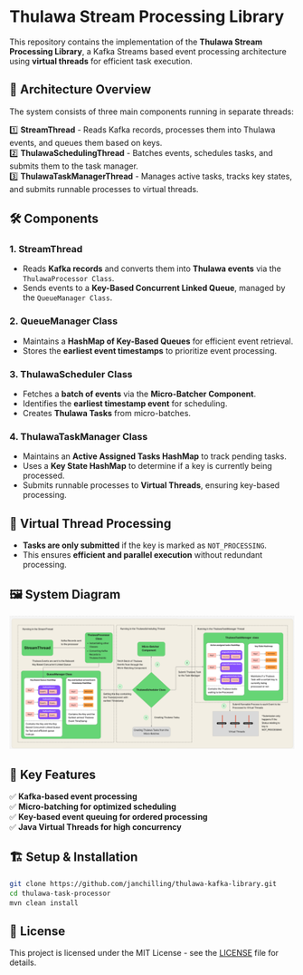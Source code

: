 # Thulawa Stream Processing Library

This repository contains the implementation of the **Thulawa Stream Processing Library**, a Kafka Streams based event processing architecture using **virtual threads** for efficient task execution.

## 📌 Architecture Overview

The system consists of three main components running in separate threads:

1️⃣ **StreamThread** - Reads Kafka records, processes them into Thulawa events, and queues them based on keys.  
2️⃣ **ThulawaSchedulingThread** - Batches events, schedules tasks, and submits them to the task manager.  
3️⃣ **ThulawaTaskManagerThread** - Manages active tasks, tracks key states, and submits runnable processes to virtual threads.

## 🛠️ Components

### **1. StreamThread**
- Reads **Kafka records** and converts them into **Thulawa events** via the `ThulawaProcessor Class`.
- Sends events to a **Key-Based Concurrent Linked Queue**, managed by the `QueueManager Class`.

### **2. QueueManager Class**
- Maintains a **HashMap of Key-Based Queues** for efficient event retrieval.
- Stores the **earliest event timestamps** to prioritize event processing.

### **3. ThulawaScheduler Class**
- Fetches a **batch of events** via the **Micro-Batcher Component**.
- Identifies the **earliest timestamp event** for scheduling.
- Creates **Thulawa Tasks** from micro-batches.

### **4. ThulawaTaskManager Class**
- Maintains an **Active Assigned Tasks HashMap** to track pending tasks.
- Uses a **Key State HashMap** to determine if a key is currently being processed.
- Submits runnable processes to **Virtual Threads**, ensuring key-based processing.

## 🧵 Virtual Thread Processing
- **Tasks are only submitted** if the key is marked as `NOT_PROCESSING`.
- This ensures **efficient and parallel execution** without redundant processing.

## 🖼️ System Diagram
![Thulawa Task Processing System](./docs/Architecture.png)

## 🚀 Key Features
✅ **Kafka-based event processing**  
✅ **Micro-batching for optimized scheduling**  
✅ **Key-based event queuing for ordered processing**  
✅ **Java Virtual Threads for high concurrency**

## 🏗️ Setup & Installation
```bash  
git clone https://github.com/janchilling/thulawa-kafka-library.git  
cd thulawa-task-processor  
mvn clean install  
```

## 📝 License
This project is licensed under the MIT License - see the [LICENSE](LICENSE) file for details.
